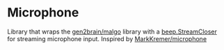 # Microphone

Library that wraps the [gen2brain/malgo](https://github.com/gen2brain/malgo) library with a [beep.StreamCloser](https://godoc.org/github.com/faiface/beep#StreamCloser) for streaming microphone input. Inspired by [MarkKremer/microphone](https://github.com/MarkKremer/microphone)
